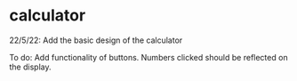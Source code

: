 # calculator

22/5/22:
Add the basic design of the calculator

To do:
Add functionality of buttons. Numbers clicked should be reflected on the display.